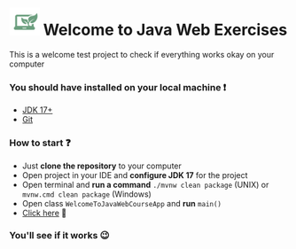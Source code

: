 # <img src="https://raw.githubusercontent.com/bobocode-projects/resources/master/image/logo_transparent_background.png" height=50/> Welcome to Java Web Exercises

This is a welcome test project to check if everything works okay on your computer

### You should have installed on your local machine ❗️
* [JDK 17+](hhttps://jdk.java.net/17/)
* [Git](https://git-scm.com/book/en/v2/Getting-Started-Installing-Git)

### How to start ❓

* Just **clone the repository** to your computer
* Open project in your IDE and **configure JDK 17** for the project
* Open terminal and **run a command** `./mvnw clean package` (UNIX) or `mvnw.cmd clean package` (Windows)
* Open class `WelcomeToJavaWebCourseApp` and **run** `main()`
* [Click here](http://localhost:8080/welcome) 🔗

### You'll see if it works 😉
